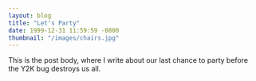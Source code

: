 ```yaml
---
layout: blog
title: "Let's Party"
date: 1999-12-31 11:59:59 -0800
thumbnail: "/images/chairs.jpg"
---
```


This is the post body, where I write about our last chance to party before the Y2K bug destroys us all.
